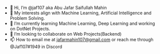 - 👋 Hi, I’m @jaf107 aka Abu Jafar Saifullah Mahin
- 👀 My interests align with Machine Learning, Artificial Intelligence and Problem Solving.
- 🌱 I’m currently learning Machine Learning, Deep Learning and working on DotNet Projects.
- 💞️ I’m looking to collaborate on Web Projects(Backend)
- 📫 How to email me at jafarmahin107@gmail.com or reach me through @Jaf107#1949 in Discord
 
<!---
jaf107/jaf107 is a ✨ special ✨ repository because its `README.md` (this file) appears on your GitHub profile.
You can click the Preview link to take a look at your changes.
--->
